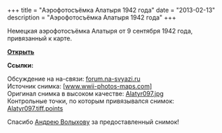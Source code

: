 +++
title = "Аэрофотосъёмка Алатыря 1942 года"
date = "2013-02-13"
description = "Аэрофотосъёмка Алатыря 1942 года"
+++

Немецкая аэрофотосъёмка Алатыря от 9 сентября 1942 года, привязанный к карте.

__<a href="/tiles/1942/index.html" target="_blank">Открыть</a>__

__Cсылки:__

Обсуждение на на-связи: [forum.na-svyazi.ru]  
Источник снимка: [www.wwii-photos-maps.com]  
Оригинал снимка в высоком качестве: [Alatyr097.jpg]  
Контрольные точки, по которым привязывался снимок: [Alatyr097.tiff.points]

Спасибо [Андрею Волыхову](https://andy_racing.livejournal.com/) за предоставленный снимок!

[forum.na-svyazi.ru]: https://forum.na-svyazi.ru/index.php?act=findpost&pid=11232636
[Alatyr097.jpg]: http://m1.alatyr.0xdc.ru/src/1942/Alatyr097.jpg
[Alatyr097.tiff.points]: /src/1942/Alatyr097.tiff.points
[www.wwii-photos-maps.com]: http://www.wwii-photos-maps.com/targetrussia/citynamesbeginninga/citynames-abascha-ales/slides/Alatyr%20%20097.html
